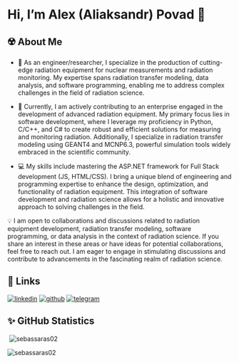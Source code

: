 # Hi, I’m Alex (Aliaksandr) Povad 👋

## ☢️ About Me
- 💼 As an engineer/researcher, I specialize in the production of cutting-edge radiation equipment for nuclear measurements and radiation monitoring. My expertise spans radiation transfer modeling, data analysis, and software programming, enabling me to address complex challenges in the field of radiation science.

- 🔬 Currently, I am actively contributing to an enterprise engaged in the development of advanced radiation equipment. My primary focus lies in software development, where I leverage my proficiency in Python, C/C++, and C# to create robust and efficient solutions for measuring and monitoring radiation. Additionally, I specialize in radiation transfer modeling using GEANT4 and MCNP6.3, powerful simulation tools widely embraced in the scientific community.

- 💻 My skills include mastering the ASP.NET framework for Full Stack development (JS, HTML/CSS). I bring a unique blend of engineering and programming expertise to enhance the design, optimization, and functionality of radiation equipment. This integration of software development and radiation science allows for a holistic and innovative approach to solving challenges in the field.

💡 I am open to collaborations and discussions related to radiation equipment development, radiation transfer modeling, software programming, or data analysis in the context of radiation science. If you share an interest in these areas or have ideas for potential collaborations, feel free to reach out. I am eager to engage in stimulating discussions and contribute to advancements in the fascinating realm of radiation science.

## 🔗 Links
[![linkedin](https://img.shields.io/badge/linkedin-0A66C2?style=for-the-badge&logo=linkedin&logoColor=white)](https://www.linkedin.com/in/alex-povod-6154341a7)
[![github](https://img.shields.io/badge/GitHub-100000?style=for-the-badge&logo=github&logoColor=white)](https://github.com/ialexpovod)
[![telegram]( 	https://img.shields.io/badge/Telegram-2CA5E0?style=for-the-badge&logo=telegram&logoColor=white)](https://t.me/ialexpovod)

## ✨ GitHub Statistics
<p>&nbsp;<img align="center" src="https://github-readme-stats.vercel.app/api?username=ialexpovod&show_icons=true&locale=en" alt="sebassaras02" /></p>
<p><img align="left" src="https://github-readme-stats.vercel.app/api/top-langs?username=ialexpovod&show_icons=true&locale=en&layout=compact" alt="sebassaras02" /></p>

<!---
ialexpovod/ialexpovod is a ✨ special ✨ repository because its `README.md` (this file) appears on your GitHub profile.
You can click the Preview link to take a look at your changes.
--->
